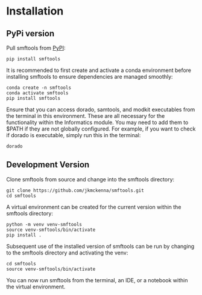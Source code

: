 # Installation

## PyPi version

Pull smftools from [PyPI](https://pypi.org/project/smftools):

```shell
pip install smftools
```

It is recommended to first create and activate a conda environment before installing smftools to ensure dependencies are managed smoothly:

```shell
conda create -n smftools
conda activate smftools
pip install smftools
```

Ensure that you can access dorado, samtools, and modkit executables from the terminal in this environment. These are all necessary for the functionality within the Informatics module.
You may need to add them to $PATH if they are not globally configured.
For example, if you want to check if dorado is executable, simply run this in the terminal:

```shell
dorado
```

## Development Version

Clone smftools from source and change into the smftools directory:

```shell
git clone https://github.com/jkmckenna/smftools.git
cd smftools
```

A virtual environment can be created for the current version within the smftools directory:

```shell
python -m venv venv-smftools
source venv-smftools/bin/activate
pip install .
```

Subsequent use of the installed version of smftools can be run by changing to the smftools directory and activating the venv:

```shell
cd smftools
source venv-smftools/bin/activate
```

You can now run smftools from the terminal, an IDE, or a notebook within the virtual environment.